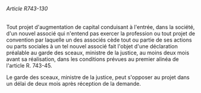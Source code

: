 ###### Article R743-130

Tout projet d'augmentation de capital conduisant à l'entrée, dans la société, d'un nouvel associé qui n'entend pas exercer la profession ou tout projet de convention par laquelle un des associés cède tout ou partie de ses actions ou parts sociales à un tel nouvel associé fait l'objet d'une déclaration préalable au garde des sceaux, ministre de la justice, au moins deux mois avant sa réalisation, dans les conditions prévues au premier alinéa de l'article R. 743-45.

Le garde des sceaux, ministre de la justice, peut s'opposer au projet dans un délai de deux mois après réception de la demande.

